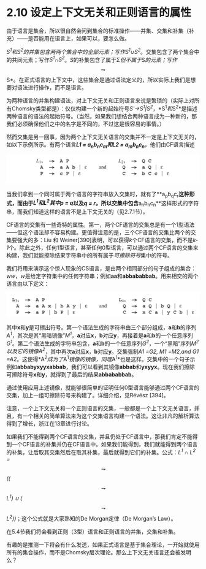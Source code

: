 # 2.10 设定上下文无关和正则语言的属性

由于语言是集合，所以很自然会问到集合的标准操作——并集、交集和补集（补充）——是否能用在语言上，如果可以，要怎么做。

*S<sup>1</sup>*和*S<sup>2</sup>*的并集包含两两个集合中的全部元素；写作*S<sup>1</sup>*∪*S<sup>2</sup>*。交集包含了两个集合中的共同元素；写作*S<sup>1</sup>*∩*S<sup>2</sup>*。*S*的补集包含了属于Σ<sup>*</sup>但不属于*S*的元素；写作*$$\rightharpoondown$$S*。在正式语言的上下文中，这些集合是通过语法定义的，所以实际上我们是想要对语法进行操作，而不是语言。

为两种语言的并集构建语法，对上下文无关和正则语言来说是繁琐的（实际上对所有Chomsky类型都是）：仅仅构建一个新的起始符号*S'→S<sup>1</sup>|S<sup>2</sup>*，*S<sup>1</sup>*和*S<sup>2</sup>*是描述两种语言的语法的起始符号。（当然，如果我们想结合两种语言成为一种新的，那我们必须确保他们之中的名字是不同的，不过这是很容易的事情。）

然而交集是另一回事，因为两个上下文无关语言的交集并不一定是上下文无关的，如以下示例所示。有两个语言***L1 = a<sub>n</sub>b<sub>n</sub>c<sub>m</sub>***和***L2 = a<sub>m</sub>b<sub>n</sub>c<sub>n</sub>***，他们由CF语言描述

![图1](../../img/2.10_1.png)

当我们拿到一个同时属于两个语言的字符串放入交集时，就有了**a<sub>p</sub>b<sub>q</sub>c<sub>r</sub>**这种形式，而由于*L<sup>1</sup>*和*L<sup>2</sup>*其中*p = q*以及*q = r*。所以交集中包含**a<sub>n</sub>b<sub>n</sub>c<sub>n</sub>**这样形式的字符串，而我们知道这样的语言不是上下文无关的（见2.7.1节）。

CF语言的交集有一些奇特的属性。第一，两个CF语言的交集总是有一个1型语法——但这个语法却不容易构建。更值得注意的是，三个CF语言的交集比两个的交集要强大的多：Liu 和 Weiner[390]表明，可以获得*k*个CF语言的交集，而不是*k-1*个。除此之外，任何1型语言，甚至任何0型语言，可以通过两个CF语言的交集来构建，我们就能擦除结果字符串中的所有属于*可擦除符号*集中的符号。

我们将用来演示这个惊人现象的CS语言，是由两个相同部分的句子组成的集合：*ww*，*w*是给定字符集中的任何字符串；例如**aa**和**abbababbab**。用来相交的两个语言由以下定义：

![图2](../../img/2.10_2.png)

其中**x**和**y**是可擦出符号。第一个语法生成的字符串由三个部分组成，**a**和**b**的序列*A<sup>1</sup>*，其次是其“黑暗镜像”*M<sup>1</sup>*，**a**对应**x**，**b**对应**y**，再接着是**a**和**b**的一个任意序列*G<sup>1</sup>*。第二个语法生成的字符串包含，**a**和**b**的一个任意序列*G<sup>2</sup>*，一个“黑暗”序列*M<sup>2</sup>*以及它的镜像*A<sup>2</sup>*，其中再次**a**对应**x**，**b**对应**y**。交集强制*A1 =G2, M1 =M2,and G1 =A2*。这使得*A<sup>2</sup>*成为了*A<sup>1</sup>*镜像的镜像，同理*A<sup>1</sup>*也是这样。交集中的一个句子示例如**abbabyxyyxabbab**，我们可以看到其镜像**abbab**和**yxyyx**。现在我们擦除可擦除符号**x**和**y**，就得到了最后的结果**abbababbab**。

通过使用应用上述镜像，就能够很简单的证明任何0型语言能够通过两个CF语言的交集，加上一组可擦除符号来构建了。详细介绍，见Révész [394]。

注意，一个上下文无关和一个正则语言的交集，一般都是一个上下文无关语言，并且，有一个相关的简单算法来为这个交集语言构建一个语法。这让非凡的解析算法得到了增长，浙江在13章进行讨论。

如果我们不能得到两个CF语言的交集，并且仍处于CF语言中，那我们肯定不能得到一个CF语言的补集并仍在CF语言中。如果我们能得到，我们就能得到两个语言的补集，让后取其交集然后在取其补集，最后就得到它们的补集。公式：*L<sup>1</sup> ∩ L<sup>2</sup> = $$\rightharpoondown$$(($$\rightharpoondown$$L<sup>1</sup>) ∪ ($$\rightharpoondown$$L<sup>2</sup>))*；这个公式就是大家熟知的De Morgan定律（De Morgan’s Law）。

在5.4节我们将会看到正则（3型）语言和正则语言的并集，交集和补集。

有趣的是推测一下将会有什么发送，如果正式语言是基于集合理论，一开始就使用所有的集合操作，而不是Chomsky层次理论。那么上下文无关语言还会被发明么？